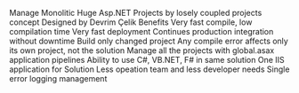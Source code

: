 Manage Monolitic Huge Asp.NET Projects by losely coupled projects concept 
Designed by Devrim Çelik
Benefits
Very fast compile,  low compilation time
Very fast deployment
Continues production integration without downtime
Build only changed project 
Any compile error affects only its own project, not the solution
Manage all the projects with global.asax application pipelines
Ability to use C#, VB.NET, F# in same solution
One IIS application for Solution
Less opeation team and less developer needs
Single error logging management
